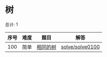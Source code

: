 # 树

<!--- table -->


总计: 1

| 序号 | 难度 | 题目                    | 解答                      |
| ---- | ---- | ------------------ | ---------------- |
| 100 | 简单 | [相同的树](https://leetcode-cn.com/problems/same-tree/) | [solve/solve0100](../solve/solve0100)|
